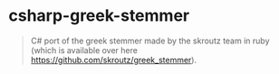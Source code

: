 # csharp-greek-stemmer
> C# port of the greek stemmer made by the skroutz team in ruby 
(which is available over here https://github.com/skroutz/greek_stemmer).
